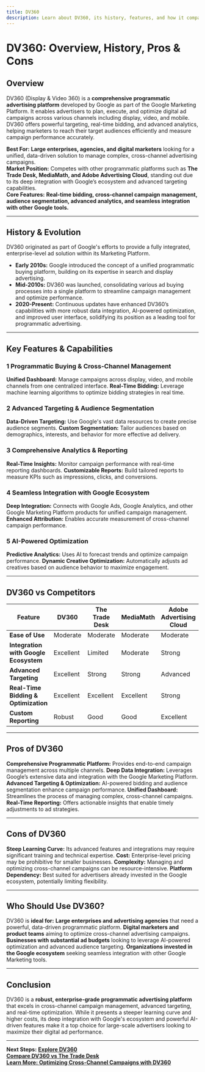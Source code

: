 ```yaml
---
title: DV360
description: Learn about DV360, its history, features, and how it compares to other programmatic advertising platforms.
---
```


# **DV360: Overview, History, Pros & Cons**

## **Overview**  
DV360 (Display & Video 360) is a **comprehensive programmatic advertising platform** developed by Google as part of the Google Marketing Platform. It enables advertisers to plan, execute, and optimize digital ad campaigns across various channels including display, video, and mobile. DV360 offers powerful targeting, real-time bidding, and advanced analytics, helping marketers to reach their target audiences efficiently and measure campaign performance accurately.

 **Best For:** **Large enterprises, agencies, and digital marketers** looking for a unified, data-driven solution to manage complex, cross-channel advertising campaigns.  
 **Market Position:** Competes with other programmatic platforms such as **The Trade Desk, MediaMath, and Adobe Advertising Cloud**, standing out due to its deep integration with Google’s ecosystem and advanced targeting capabilities.  
 **Core Features:** **Real-time bidding, cross-channel campaign management, audience segmentation, advanced analytics, and seamless integration with other Google tools.**

---

## **History & Evolution**  
DV360 originated as part of Google's efforts to provide a fully integrated, enterprise-level ad solution within its Marketing Platform.

- **Early 2010s:** Google introduced the concept of a unified programmatic buying platform, building on its expertise in search and display advertising.
- **Mid-2010s:** DV360 was launched, consolidating various ad buying processes into a single platform to streamline campaign management and optimize performance.
- **2020-Present:** Continuous updates have enhanced DV360’s capabilities with more robust data integration, AI-powered optimization, and improved user interface, solidifying its position as a leading tool for programmatic advertising.

---

## **Key Features & Capabilities**

### **1 Programmatic Buying & Cross-Channel Management**
 **Unified Dashboard:** Manage campaigns across display, video, and mobile channels from one centralized interface.
 **Real-Time Bidding:** Leverage machine learning algorithms to optimize bidding strategies in real time.

### **2 Advanced Targeting & Audience Segmentation**
 **Data-Driven Targeting:** Use Google's vast data resources to create precise audience segments.
 **Custom Segmentation:** Tailor audiences based on demographics, interests, and behavior for more effective ad delivery.

### **3 Comprehensive Analytics & Reporting**
 **Real-Time Insights:** Monitor campaign performance with real-time reporting dashboards.
 **Customizable Reports:** Build tailored reports to measure KPIs such as impressions, clicks, and conversions.

### **4 Seamless Integration with Google Ecosystem**
 **Deep Integration:** Connects with Google Ads, Google Analytics, and other Google Marketing Platform products for unified campaign management.
 **Enhanced Attribution:** Enables accurate measurement of cross-channel campaign performance.

### **5 AI-Powered Optimization**
 **Predictive Analytics:** Uses AI to forecast trends and optimize campaign performance.
 **Dynamic Creative Optimization:** Automatically adjusts ad creatives based on audience behavior to maximize engagement.

---

## **DV360 vs Competitors**

| Feature                         | DV360                | The Trade Desk      | MediaMath          | Adobe Advertising Cloud |
|---------------------------------|----------------------|---------------------|--------------------|-------------------------|
| **Ease of Use**                 |  Moderate          |  Moderate          |  Moderate         |  Moderate             |
| **Integration with Google Ecosystem** |  Excellent    |  Limited           |  Moderate         |  Strong               |
| **Advanced Targeting**          |  Excellent         |  Strong           |  Strong          |  Advanced             |
| **Real-Time Bidding & Optimization** |  Excellent  |  Excellent         |  Excellent        |  Strong               |
| **Custom Reporting**            |  Robust            |  Good             |  Good            |  Excellent            |

---

## **Pros of DV360**
 **Comprehensive Programmatic Platform:** Provides end-to-end campaign management across multiple channels.
 **Deep Data Integration:** Leverages Google’s extensive data and integration with the Google Marketing Platform.
 **Advanced Targeting & Optimization:** AI-powered bidding and audience segmentation enhance campaign performance.
 **Unified Dashboard:** Streamlines the process of managing complex, cross-channel campaigns.
 **Real-Time Reporting:** Offers actionable insights that enable timely adjustments to ad strategies.

---

## **Cons of DV360**
 **Steep Learning Curve:** Its advanced features and integrations may require significant training and technical expertise.
 **Cost:** Enterprise-level pricing may be prohibitive for smaller businesses.
 **Complexity:** Managing and optimizing cross-channel campaigns can be resource-intensive.
 **Platform Dependency:** Best suited for advertisers already invested in the Google ecosystem, potentially limiting flexibility.

---

## **Who Should Use DV360?**
DV360 is **ideal for:**
 **Large enterprises and advertising agencies** that need a powerful, data-driven programmatic platform.
 **Digital marketers and product teams** aiming to optimize cross-channel advertising campaigns.
 **Businesses with substantial ad budgets** looking to leverage AI-powered optimization and advanced audience targeting.
 **Organizations invested in the Google ecosystem** seeking seamless integration with other Google Marketing tools.

---

## **Conclusion**
DV360 is a **robust, enterprise-grade programmatic advertising platform** that excels in cross-channel campaign management, advanced targeting, and real-time optimization. While it presents a steeper learning curve and higher costs, its deep integration with Google's ecosystem and powerful AI-driven features make it a top choice for large-scale advertisers looking to maximize their digital ad performance.

---

 **Next Steps:**
 **[Explore DV360](https://marketingplatform.google.com/about/display-video-360/)**  
 **[Compare DV360 vs The Trade Desk](#)**  
 **[Learn More: Optimizing Cross-Channel Campaigns with DV360](#)**
